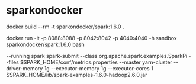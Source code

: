 # sparkondocker


docker build --rm -t sparkondocker/spark:1.6.0 .

docker run -it -p 8088:8088 -p 8042:8042 -p 4040:4040 -h sandbox sparkondocker/spark:1.6.0 bash





--running spark
 spark-submit --class org.apache.spark.examples.SparkPi --files $SPARK_HOME/conf/metrics.properties --master yarn-cluster --driver-memory 1g --executor-memory 1g --executor-cores 1 $SPARK_HOME/lib/spark-examples-1.6.0-hadoop2.6.0.jar
